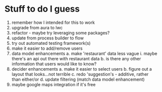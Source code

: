 # Stuff to do I guess

1. remember how I intended for this to work
2. upgrade from aura to lwc
3. refactor - maybe try leveraging some packages?
4. update from process builder to flow
5. try out automated testing framework(s)
6. make it easier to add/remove users
7. data model enhancements
    a. make 'restaurant' data less vague
        i. maybe there's an api out there with restaurant data
    b. is there any other information that users would like to know?
8. decider enhancements
    a. make it easier to select users
    b. figure out a layout that looks...not terrible
    c. redo 'suggestion's - additive, rather than either/or
    d. update filtering (match data model enhancement)
9. maybe google maps integration if it's free